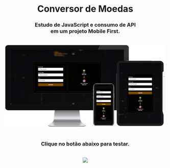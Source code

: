 <h1 align="center">
  Conversor de Moedas</h1>
<h3 align="center">Estudo de JavaScript e consumo de API
  <br>em um projeto Mobile First.</h3>
<br>

<div align="center">
  <img width="800px" src="https://github.com/feliperyo/currency-converter/blob/master/assets/mockup.png?raw=true"/>
</div>

<br>
<h3 align="center">Clique no botão abaixo para testar.</h3>
<br>
<div align="center">
<a href="https://feliperyo.github.io/currency-converter/" target="_blank"><img src="https://img.shields.io/website-up-down-green-red/http/monip.org.svg"></a>
</div>
